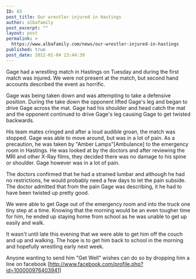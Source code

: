 ```yaml
---
ID: 83
post_title: Our wrestler injured in Hastings
author: albafamily
post_excerpt: ""
layout: post
permalink: >
  https://www.albafamily.com/news/our-wrestler-injured-in-hastings
published: true
post_date: 2012-01-04 23:44:39
---
```

Gage had a wrestling match in Hastings on Tuesday and during the first match was injured. We were not present at the match, but second hand accounts described the event as horrific.

Gage was being taken down and was attempting to take a defensive position. During the take down the opponent lifted Gage's leg and began to drive Gage across the mat. Gage had his shoulder and head catch the mat and the opponent continued to drive Gage's leg causing Gage to get twisted backwards.

His team mates cringed and after a loud audible groan, the match was stopped. Gage was able to move around, but was in a lot of pain. As a precaution, he was taken by "Amber Lamps"[Ambulance] to the emergency room in Hastings. He was looked at by the doctors and after reviewing the MRI and other X-Ray films, they decided there was no damage to his spine or shoulder. Gage however was in a lot of pain.

The doctors confirmed that he had a strained lumbar and although he had no restrictions, he would probably need a few days to let the pain subside. The doctor admitted that from the pain Gage was describing, it he had to have been twisted up pretty good.

We were able to get Gage out of the emergency room and into the truck one tiny step at a time. Knowing that the morning would be an even tougher time for him, he ended up staying home from school as he was unable to get up easily and walk.

It wasn't until late this evening that we were able to get him off the couch and up and walking. The hope is to get him back to school in the morning and hopefully wrestling early next week.

Anyone wanting to send him "Get Well" wishes can do so by dropping him a line on facebook [http://www.facebook.com/profile.php?id=100000976403941]
